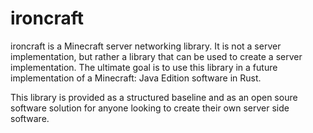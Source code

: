# ironcraft
ironcraft is a Minecraft server networking library. It is not a server implementation, but rather a library that can be used to create a server implementation.
The ultimate goal is to use this library in a future implementation of a Minecraft: Java Edition software
in Rust. 

This library is provided as a structured baseline and as an open soure software solution for anyone looking
to create their own server side software.